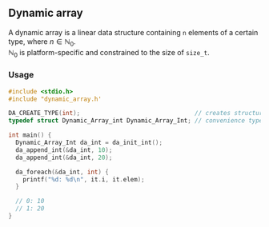 ## Dynamic array

A dynamic array is a linear data structure containing `n` elements of a certain type, where $n\in\mathbb{N}_0$.  
$\mathbb{N}_0$ is platform-specific and constrained to the size of `size_t`.


### Usage
```c
#include <stdio.h>
#include "dynamic_array.h'

DA_CREATE_TYPE(int);                                // creates structures and functions responsible for handling a dynamic array of ints, works essentially like a template
typedef struct Dynamic_Array_int Dynamic_Array_Int; // convenience type alias

int main() {
  Dynamic_Array_Int da_int = da_init_int();
  da_append_int(&da_int, 10);
  da_append_int(&da_int, 20);

  da_foreach(&da_int, int) {
    printf("%d: %d\n", it.i, it.elem);
  }

  // 0: 10
  // 1: 20
}
